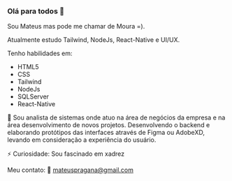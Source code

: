### Olá para todos 👋

<p> Sou Mateus mas pode me chamar de Moura =). </p>
<p> Atualmente estudo Tailwind, NodeJs, React-Native e UI/UX. </p>

Tenho habilidades em:
- HTML5
- CSS
- Tailwind
- NodeJs
- SQLServer
- React-Native

🔭 Sou analista de sistemas onde atuo na área de negócios da empresa e na área desenvolvimento de novos projetos. Desenvolvendo o backend e elaborando protótipos das interfaces através de Figma ou AdobeXD, levando em consideração a experiência do usuário. 

<p> ⚡ Curiosidade: Sou fascinado em xadrez </p>

Meu contato: :e-mail: mateuspragana@gmail.com
